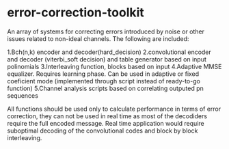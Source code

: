 # error-correction-toolkit
An array of systems for correcting errors introduced by noise or other issues related to non-ideal channels. The following are included:

1.Bch(n,k) encoder and decoder(hard_decision)
2.convolutional encoder and decoder (viterbi_soft decision) and table generator based on input polinomials
3.Interleaving function, blocks based on input
4.Adaptive MMSE equalizer. Requires learning phase. Can be used in adaptive or fixed coeficient mode (implemented through script instead of ready-to-go function)
5.Channel analysis scripts based on correlating outputed pn sequences

All functions should be used only to calculate performance in terms of error correction, they can not be used in real time as most of the decodiders require the full encoded message. Real time application would require suboptimal decoding of the convolutional codes and block by block interleaving. 


